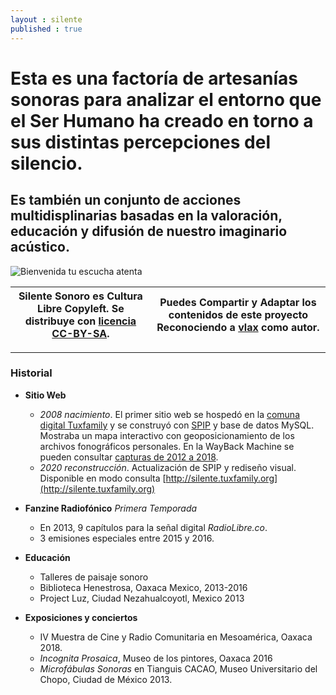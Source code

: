 ```yaml
---
layout : silente
published : true
---
```


# Esta es una factoría de artesanías sonoras para analizar el entorno que el Ser Humano ha creado en torno a sus distintas percepciones del silencio. 

## Es también un conjunto de acciones multidisplinarias basadas en la valoración, educación y difusión de nuestro imaginario acústico.

![Bienvenida tu escucha atenta](/silente/img/earlogo-dark-01.jpg)

**Silente Sonoro es Cultura Libre Copyleft. Se distribuye con [licencia CC-BY-SA](LICENCE.md).** | Puedes __Compartir__ y __Adaptar__ los contenidos de este proyecto __Reconociendo__ a [__vlax__](https://vlax.dyne.org) como autor.
------------ | -------------

-----

### Historial

* __Sitio Web__
  * _2008 nacimiento_. El primer sitio web se hospedó en la [comuna digital Tuxfamily](https://tuxfamily.org) y se construyó con [SPIP](https://spip.net) y base de datos MySQL. Mostraba un mapa interactivo con geoposicionamiento de los archivos fonográficos personales. En la WayBack Machine se pueden consultar [capturas de 2012 a 2018](https://web.archive.org/web/*/http://silente.tuxfamily.org/).
  * _2020 reconstrucción_. Actualización de SPIP y rediseño visual. Disponible en modo consulta [http://silente.tuxfamily.org](http://silente.tuxfamily.org)

* __Fanzine Radiofónico__
_Primera Temporada_
  * En 2013, 9 capítulos para la señal digital _RadioLibre.co_.
  * 3 emisiones especiales entre 2015 y 2016.

* __Educación__
  * Talleres de paisaje sonoro
  * Biblioteca Henestrosa, Oaxaca Mexico, 2013-2016
  * Project Luz, Ciudad Nezahualcoyotl, Mexico 2013

* __Exposiciones y conciertos__
  * IV Muestra de Cine y Radio Comunitaria en Mesoamérica, Oaxaca 2018.
  * _Incognita Prosaica_, Museo de los pintores, Oaxaca 2016
  * _Microfábulas Sonoras_ en Tianguis CACAO, Museo Universitario del Chopo, Ciudad de México 2013.

